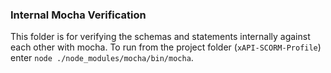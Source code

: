 ### Internal Mocha Verification
This folder is for verifying the schemas and statements internally against each other with mocha. To run from the project folder (`xAPI-SCORM-Profile`) enter `node ./node_modules/mocha/bin/mocha`.

